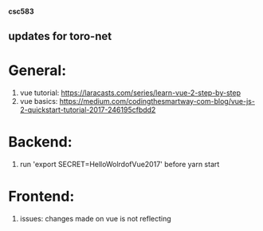 #### csc583

## updates for toro-net

# General:
1. vue tutorial: https://laracasts.com/series/learn-vue-2-step-by-step
2. vue basics: https://medium.com/codingthesmartway-com-blog/vue-js-2-quickstart-tutorial-2017-246195cfbdd2

# Backend:
1. run 'export SECRET=HelloWolrdofVue2017' before yarn start

# Frontend:
1. issues: changes made on vue is not reflecting
